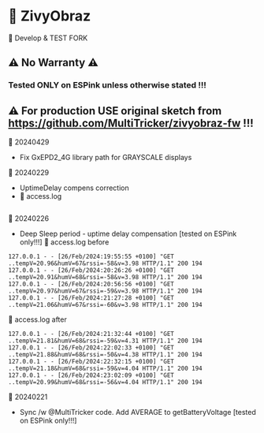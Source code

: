 # :rabbit: ZivyObraz
:hammer: Develop & TEST FORK

## :warning: No Warranty :warning:
### Tested ONLY on ESPink unless otherwise stated !!!

## :warning: For production USE original sketch from https://github.com/MultiTricker/zivyobraz-fw !!!

:calendar: 20240429
* Fix GxEPD2_4G library path for GRAYSCALE displays

:calendar: 20240229
* UptimeDelay compens correction
* :memo: access.log
```
```
 
:calendar: 20240226
* Deep Sleep period - uptime delay compensation [tested on ESPink only!!!]
:memo: access.log before
```
127.0.0.1 - - [26/Feb/2024:19:55:55 +0100] "GET ..tempV=20.96&humV=67&rssi=-58&v=3.98 HTTP/1.1" 200 194
127.0.0.1 - - [26/Feb/2024:20:26:26 +0100] "GET ..tempV=20.91&humV=68&rssi=-58&v=3.98 HTTP/1.1" 200 194
127.0.0.1 - - [26/Feb/2024:20:56:56 +0100] "GET ..tempV=20.97&humV=67&rssi=-59&v=3.98 HTTP/1.1" 200 194
127.0.0.1 - - [26/Feb/2024:21:27:28 +0100] "GET ..tempV=21.06&humV=67&rssi=-60&v=3.98 HTTP/1.1" 200 194
```
:memo: access.log after
```
127.0.0.1 - - [26/Feb/2024:21:32:44 +0100] "GET ..tempV=21.81&humV=68&rssi=-59&v=4.31 HTTP/1.1" 200 194
127.0.0.1 - - [26/Feb/2024:22:02:33 +0100] "GET ..tempV=21.88&humV=68&rssi=-50&v=4.38 HTTP/1.1" 200 194
127.0.0.1 - - [26/Feb/2024:22:32:15 +0100] "GET ..tempV=21.18&humV=68&rssi=-59&v=4.04 HTTP/1.1" 200 194
127.0.0.1 - - [26/Feb/2024:23:02:09 +0100] "GET ..tempV=20.99&humV=68&rssi=-56&v=4.04 HTTP/1.1" 200 194

```

:calendar: 20240221
* Sync /w @MultiTricker code. Add AVERAGE to getBatteryVoltage [tested on ESPink only!!!]

